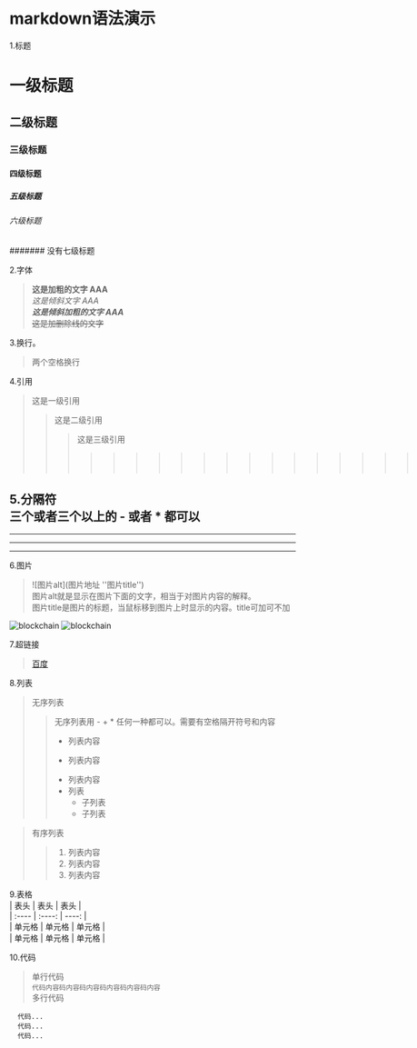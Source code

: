 # markdown语法演示

1.标题
# 一级标题
## 二级标题
### 三级标题
#### 四级标题
##### 五级标题
###### 六级标题
####### 没有七级标题

2.字体  

> **这是加粗的文字 AAA**  
*这是倾斜文字 AAA*  
***这是倾斜加粗的文字 AAA***  
~~这是加删除线的文字~~


3.换行。
> 两个空格换行


4.引用
> 这是一级引用
>> 这是二级引用
>>> 这是三级引用
>>>>>>>>>>>>>>>>>>>>>>>>>>>>>>>>>> n级  
  
5.分隔符   
三个或者三个以上的 - 或者 * 都可以
---  
----  
***  
****  

6.图片
> ![图片alt](图片地址 ''图片title'')  
图片alt就是显示在图片下面的文字，相当于对图片内容的解释。  
图片title是图片的标题，当鼠标移到图片上时显示的内容。title可加可不加  


![blockchain](readmefile/demo.jpg,"区块链")
![blockchain](https://upload-images.jianshu.io/upload_images/6860761-fd2f51090a890873.jpg?imageMogr2/auto-orient/strip|imageView2/2/w/550/format/webp,"区块链")


7.超链接  
> [百度](http://baidu.com)



8.列表
> 无序列表  
>> 无序列表用 - + * 任何一种都可以。需要有空格隔开符号和内容  
>> - 列表内容
>> + 列表内容
>> * 列表内容
>> * 列表
>>    * 子列表
>>    * 子列表
  
> 有序列表
>> 1. 列表内容
>> 2. 列表内容
>> 3. 列表内容


9.表格  
| 表头 | 表头 | 表头 |  
| :---- | :----: | ----: |  
| 单元格 | 单元格 | 单元格 |  
| 单元格 | 单元格 | 单元格 |  



10.代码  
> 单行代码  
`代码内容码内容码内容码内容码内容码内容`  
> 多行代码
```
  代码...
  代码...
  代码...
```
